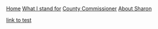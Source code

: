 
[Home](./ReadMe.md) [What I stand for](./whatistandfor.md) [County Commissioner](./countycommissioner.md) [About Sharon](./aboutsharon.md)




[link to test](./test.md)
